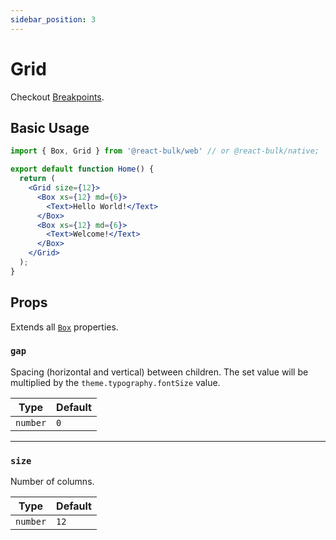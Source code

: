 ```yaml
---
sidebar_position: 3
---
```


# Grid

Checkout [Breakpoints](../layout/breakpoints).

## Basic Usage

```jsx
import { Box, Grid } from '@react-bulk/web' // or @react-bulk/native;

export default function Home() {
  return (
    <Grid size={12}>
      <Box xs={12} md={6}>
        <Text>Hello World!</Text>
      </Box>
      <Box xs={12} md={6}>
        <Text>Welcome!</Text>
      </Box>
    </Grid>
  );
}
```

## Props

Extends all [`Box`](../core/box) properties.

### `gap`

Spacing (horizontal and vertical) between children. The set value will be multiplied by the `theme.typography.fontSize` value.

| Type     | Default |
|----------|---------|
| `number` | `0`     |

---

### `size`

Number of columns.

| Type     | Default |
|----------|---------|
| `number` | `12`    |
